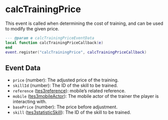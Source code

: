 # calcTrainingPrice

This event is called when determining the cost of training, and can be used to modify the given price.

```lua
--- @param e calcTrainingPriceEventData
local function calcTrainingPriceCallback(e)
end
event.register("calcTrainingPrice", calcTrainingPriceCallback)
```

## Event Data

* `price` (number): The adjusted price of the training.
* `skillId` (number): The ID of the skill to be trained.
* `reference` ([tes3reference](../../types/tes3reference)): mobile’s related reference.
* `mobile` ([tes3mobileActor](../../types/tes3mobileActor)): The mobile actor of the trainer the player is interacting with.
* `basePrice` (number): The price before adjustment.
* `skill` ([tes3statisticSkill](../../types/tes3statisticSkill)): The ID of the skill to be trained.

